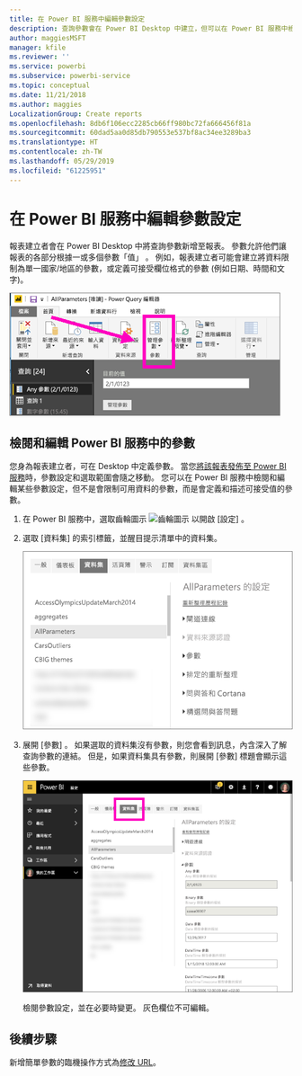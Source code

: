```yaml
---
title: 在 Power BI 服務中編輯參數設定
description: 查詢參數會在 Power BI Desktop 中建立，但可以在 Power BI 服務中檢閱及更新
author: maggiesMSFT
manager: kfile
ms.reviewer: ''
ms.service: powerbi
ms.subservice: powerbi-service
ms.topic: conceptual
ms.date: 11/21/2018
ms.author: maggies
LocalizationGroup: Create reports
ms.openlocfilehash: 8db6f106ecc2285cb66ff980bc72fa666456f81a
ms.sourcegitcommit: 60dad5aa0d85db790553e537bf8ac34ee3289ba3
ms.translationtype: HT
ms.contentlocale: zh-TW
ms.lasthandoff: 05/29/2019
ms.locfileid: "61225951"
---
```

# <a name="edit-parameter-settings-in-the-power-bi-service"></a>在 Power BI 服務中編輯參數設定
報表建立者會在 Power BI Desktop 中將查詢參數新增至報表。 參數允許他們讓報表的各部分根據一或多個參數「值」  。 例如，報表建立者可能會建立將資料限制為單一國家/地區的參數，或定義可接受欄位格式的參數 (例如日期、時間和文字)。

![[常用] 索引標籤顯示 Desktop 中的 [管理參數] 選項](media/service-parameters/power-bi-manage-parameters.png)

## <a name="review-and-edit-parameters-in-power-bi-service"></a>檢閱和編輯 Power BI 服務中的參數

您身為報表建立者，可在 Desktop 中定義參數。 當您[將該報表發佈至 Power BI 服務](desktop-upload-desktop-files.md)時，參數設定和選取範圍會隨之移動。 您可以在 Power BI 服務中檢閱和編輯某些參數設定，但不是會限制可用資料的參數，而是會定義和描述可接受值的參數。

1. 在 Power BI 服務中，選取齒輪圖示 ![齒輪圖示](media/service-parameters/power-bi-cog.png) 以開啟 [設定]  。

2. 選取 [資料集]  的索引標籤，並醒目提示清單中的資料集。 
    
    ![設定已選取 [資料集] 索引標籤的視窗](media/service-parameters/power-bi-select-dataset2.png)

3. 展開 [參數]  。  如果選取的資料集沒有參數，則您會看到訊息，內含深入了解查詢參數的連結。 但是，如果資料集具有參數，則展開 [參數]  標題會顯示這些參數。 

    ![已展開 [參數] 的 [設定] 視窗](media/service-parameters/power-bi-settings.png)

    檢閱參數設定，並在必要時變更。 灰色欄位不可編輯。 


## <a name="next-steps"></a>後續步驟
新增簡單參數的臨機操作方式為[修改 URL](service-url-filters.md)。